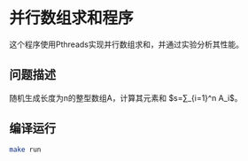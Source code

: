 # 并行数组求和程序

这个程序使用Pthreads实现并行数组求和，并通过实验分析其性能。

## 问题描述

随机生成长度为n的整型数组A，计算其元素和 $s=∑_{i=1}^n A_i$。

## 编译运行

```bash
make run
```
